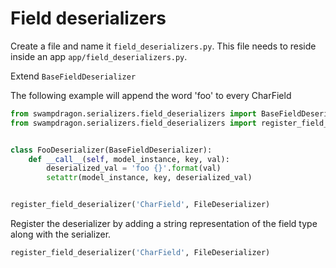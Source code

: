 # Field deserializers #

Create a file and name it `field_deserializers.py`.
This file needs to reside inside an app `app/field_deserializers.py`.

Extend `BaseFieldDeserializer`

The following example will append the word 'foo' to every CharField

```python
from swampdragon.serializers.field_deserializers import BaseFieldDeserializer
from swampdragon.serializers.field_deserializers import register_field_deserializer


class FooDeserializer(BaseFieldDeserializer):
    def __call__(self, model_instance, key, val):
        deserialized_val = 'foo {}'.format(val)
        setattr(model_instance, key, deserialized_val)


register_field_deserializer('CharField', FileDeserializer)
```

Register the deserializer by adding a string representation of the field type along with the serializer.

```python
register_field_deserializer('CharField', FileDeserializer)
```
